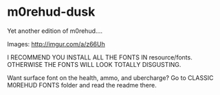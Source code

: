# m0rehud-dusk
Yet another edition of m0rehud....

Images: http://imgur.com/a/z66Uh

I RECOMMEND YOU INSTALL ALL THE FONTS IN resource/fonts. OTHERWISE THE FONTS WILL LOOK TOTALLY DISGUSTING.

Want surface font on the health, ammo, and ubercharge? Go to CLASSIC M0REHUD FONTS folder and read the readme there.
